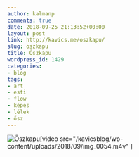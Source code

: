 ```yaml
---
author: kalmanp
comments: true
date: 2018-09-25 21:13:52+00:00
layout: post
link: http://kavics.me/oszkapu/
slug: oszkapu
title: Őszkapu
wordpress_id: 1429
categories:
- blog
tags:
- art
- esti
- flow
- képes
- lélek
- ősz
---
```


![Őszkapu](/kavicsblog/wp-content/uploads/2018/09/img_0053.jpg)[video src="/kavicsblog/wp-content/uploads/2018/09/img_0054.m4v" ]
